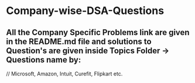 # Company-wise-DSA-Questions

## All the Company Specific Problems link are given in the README.md file and solutions to Question's are given inside Topics Folder -> Questions name by:
// Microsoft, Amazon, Intuit, Curefit, Flipkart etc.

